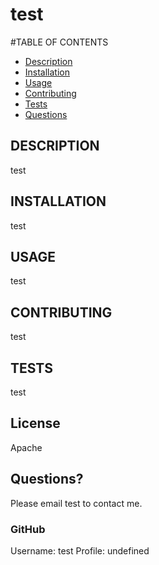 # test

#TABLE OF CONTENTS
* [Description](#description)
* [Installation](#installation)
* [Usage](#usage)
* [Contributing](#contribution)
* [Tests](#test)
* [Questions](#email)

## DESCRIPTION 
test
## INSTALLATION 
test
## USAGE
test
## CONTRIBUTING
test
## TESTS
test
## License
Apache
## Questions?
Please email test to contact me.
### GitHub 
Username: test
Profile: undefined